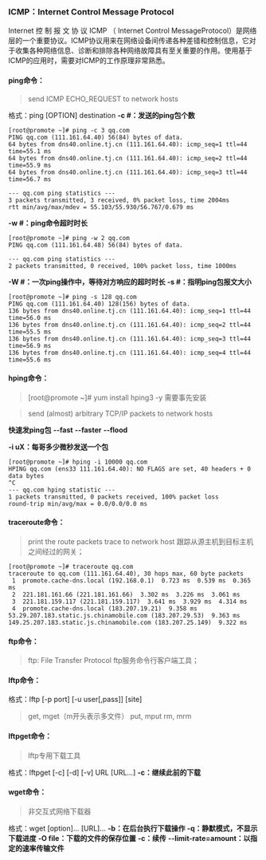 ### ICMP：Internet Control Message Protocol       
Internet 控 制 报 文 协 议 ICMP （ Internet Control MessageProtocol）是网络层的一个重要协议。ICMP协议用来在网络设备间传递各种差错和控制信息，它对于收集各种网络信息、诊断和排除各种网络故障具有至关重要的作用。使用基于ICMP的应用时，需要对ICMP的工作原理非常熟悉。
#### ping命令：    
>send ICMP ECHO_REQUEST to network hosts

格式：ping  [OPTION]  destination
**-c #：发送的ping包个数**
```
[root@promote ~]# ping -c 3 qq.com
PING qq.com (111.161.64.40) 56(84) bytes of data.
64 bytes from dns40.online.tj.cn (111.161.64.40): icmp_seq=1 ttl=44 time=55.1 ms
64 bytes from dns40.online.tj.cn (111.161.64.40): icmp_seq=2 ttl=44 time=55.9 ms
64 bytes from dns40.online.tj.cn (111.161.64.40): icmp_seq=3 ttl=44 time=56.7 ms

--- qq.com ping statistics ---
3 packets transmitted, 3 received, 0% packet loss, time 2004ms
rtt min/avg/max/mdev = 55.103/55.930/56.767/0.679 ms
```
**-w #：ping命令超时时长**
```
[root@promote ~]# ping -w 2 qq.com
PING qq.com (111.161.64.48) 56(84) bytes of data.

--- qq.com ping statistics ---
2 packets transmitted, 0 received, 100% packet loss, time 1000ms
```
**-W #：一次ping操作中，等待对方响应的超时时长**
**-s #：指明ping包报文大小**
```
[root@promote ~]# ping -s 128 qq.com
PING qq.com (111.161.64.40) 128(156) bytes of data.
136 bytes from dns40.online.tj.cn (111.161.64.40): icmp_seq=1 ttl=44 time=56.0 ms
136 bytes from dns40.online.tj.cn (111.161.64.40): icmp_seq=2 ttl=44 time=55.5 ms
136 bytes from dns40.online.tj.cn (111.161.64.40): icmp_seq=3 ttl=44 time=56.9 ms
136 bytes from dns40.online.tj.cn (111.161.64.40): icmp_seq=4 ttl=44 time=55.6 ms
```
#### hping命令： 
>[root@promote ~]# yum install hping3 -y 需要事先安装

>send (almost) arbitrary TCP/IP packets to network hosts

**快速发ping包**
**--fast**
**--faster**
**--flood**

**-i uX：每哥多少微秒发送一个包**
```
[root@promote ~]# hping -i 10000 qq.com
HPING qq.com (ens33 111.161.64.40): NO FLAGS are set, 40 headers + 0 data bytes
^C
--- qq.com hping statistic ---
1 packets transmitted, 0 packets received, 100% packet loss
round-trip min/avg/max = 0.0/0.0/0.0 ms
```
#### traceroute命令：
>print the route packets trace to network host
>跟踪从源主机到目标主机之间经过的网关；
```
[root@promote ~]# traceroute qq.com
traceroute to qq.com (111.161.64.40), 30 hops max, 60 byte packets
 1  promote.cache-dns.local (192.168.0.1)  0.723 ms  0.539 ms  0.365 ms
 2  221.181.161.66 (221.181.161.66)  3.302 ms  3.226 ms  3.061 ms
 3  221.181.159.117 (221.181.159.117)  3.641 ms  3.929 ms  4.314 ms
 4  promote.cache-dns.local (183.207.19.21)  9.358 ms 53.29.207.183.static.js.chinamobile.com (183.207.29.53)  9.363 ms 149.25.207.183.static.js.chinamobile.com (183.207.25.149)  9.322 ms
```
#### ftp命令：
>ftp: File Transfer Protocol
>ftp服务命令行客户端工具；
#### lftp命令：
格式：lftp  [-p port]  [-u user[,pass]] [site]
>get, mget（m开头表示多文件）
>put, mput
>rm, mrm
#### lftpget命令：
>lftp专用下载工具

格式：lftpget [-c] [-d] [-v] URL [URL...]
**-c：继续此前的下载**
#### wget命令：
>非交互式网络下载器

格式：wget [option]... [URL]...
**-b：在后台执行下载操作**
**-q：静默模式，不显示下载进度**
**-O file：下载的文件的保存位置**
**-c：续传**
**--limit-rate=amount：以指定的速率传输文件**